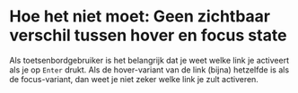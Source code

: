 <!-- @license CC0-1.0 -->

# Hoe het niet moet: Geen zichtbaar verschil tussen hover en focus state

Als toetsenbordgebruiker is het belangrijk dat je weet welke link je activeert als je op `Enter` drukt. Als de hover-variant van de link (bijna) hetzelfde is als de focus-variant, dan weet je niet zeker welke link je zult activeren.
